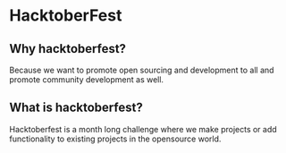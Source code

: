 # HacktoberFest

## Why hacktoberfest?

Because we want to promote open sourcing and development to all and promote community development as well.

## What is hacktoberfest?

Hacktoberfest is a month long challenge where we make projects or add functionality to existing projects in the opensource world.

